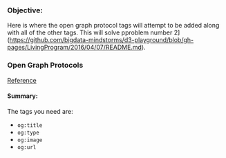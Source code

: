 ### Objective:
Here is where the open graph protocol tags will attempt to be added along with all of the other tags. This will solve pproblem number 2](https://github.com/bigdata-mindstorms/d3-playground/blob/gh-pages/LivingProgram/2016/04/07/README.md).

### Open Graph Protocols
[Reference](http://ogp.me/)

#### Summary:
The tags you need are:
* `og:title`
* `og:type`
* `og:image`
* `og:url`
